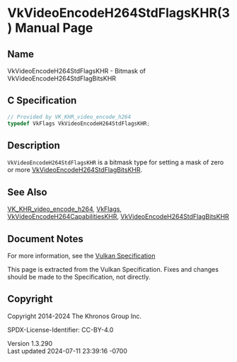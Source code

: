 # VkVideoEncodeH264StdFlagsKHR(3) Manual Page

## Name

VkVideoEncodeH264StdFlagsKHR - Bitmask of
VkVideoEncodeH264StdFlagBitsKHR



## <a href="#_c_specification" class="anchor"></a>C Specification

``` c
// Provided by VK_KHR_video_encode_h264
typedef VkFlags VkVideoEncodeH264StdFlagsKHR;
```

## <a href="#_description" class="anchor"></a>Description

`VkVideoEncodeH264StdFlagsKHR` is a bitmask type for setting a mask of
zero or more
[VkVideoEncodeH264StdFlagBitsKHR](https://registry.khronos.org/vulkan/specs/1.3-extensions/man/html/VkVideoEncodeH264StdFlagBitsKHR.html).

## <a href="#_see_also" class="anchor"></a>See Also

[VK_KHR_video_encode_h264](https://registry.khronos.org/vulkan/specs/1.3-extensions/man/html/VK_KHR_video_encode_h264.html),
[VkFlags](https://registry.khronos.org/vulkan/specs/1.3-extensions/man/html/VkFlags.html),
[VkVideoEncodeH264CapabilitiesKHR](https://registry.khronos.org/vulkan/specs/1.3-extensions/man/html/VkVideoEncodeH264CapabilitiesKHR.html),
[VkVideoEncodeH264StdFlagBitsKHR](https://registry.khronos.org/vulkan/specs/1.3-extensions/man/html/VkVideoEncodeH264StdFlagBitsKHR.html)

## <a href="#_document_notes" class="anchor"></a>Document Notes

For more information, see the <a
href="https://registry.khronos.org/vulkan/specs/1.3-extensions/html/vkspec.html#VkVideoEncodeH264StdFlagsKHR"
target="_blank" rel="noopener">Vulkan Specification</a>

This page is extracted from the Vulkan Specification. Fixes and changes
should be made to the Specification, not directly.

## <a href="#_copyright" class="anchor"></a>Copyright

Copyright 2014-2024 The Khronos Group Inc.

SPDX-License-Identifier: CC-BY-4.0

Version 1.3.290  
Last updated 2024-07-11 23:39:16 -0700
